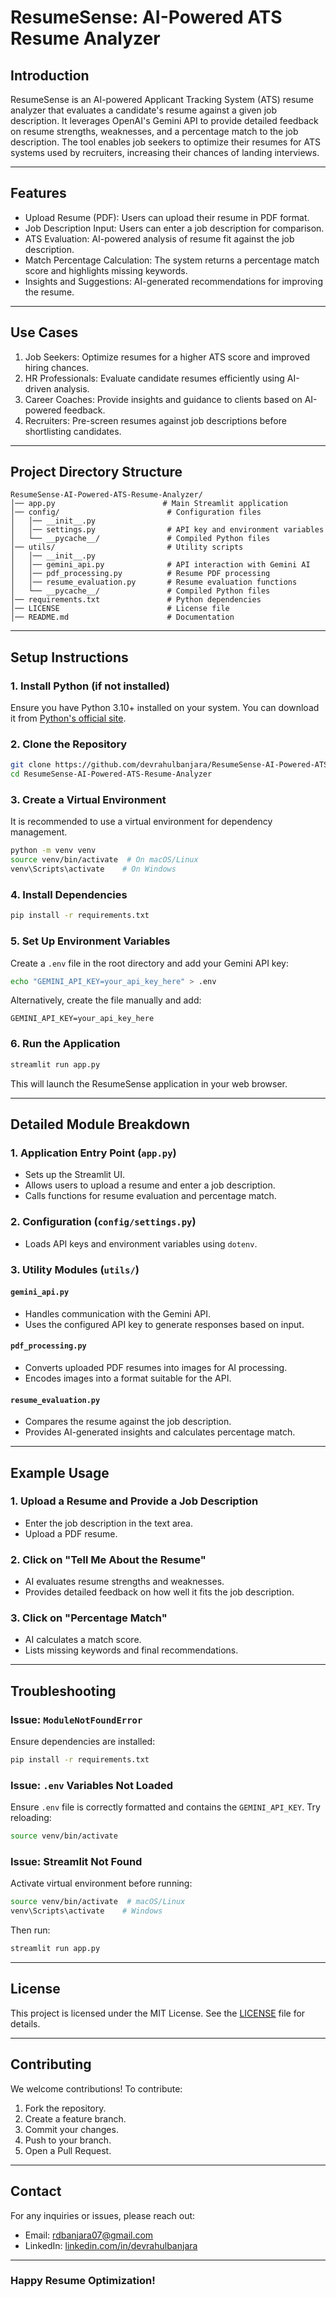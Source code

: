 # ResumeSense: AI-Powered ATS Resume Analyzer

## Introduction
ResumeSense is an AI-powered Applicant Tracking System (ATS) resume analyzer that evaluates a candidate's resume against a given job description. It leverages OpenAI's Gemini API to provide detailed feedback on resume strengths, weaknesses, and a percentage match to the job description. The tool enables job seekers to optimize their resumes for ATS systems used by recruiters, increasing their chances of landing interviews.

---

## Features
- Upload Resume (PDF): Users can upload their resume in PDF format.
- Job Description Input: Users can enter a job description for comparison.
- ATS Evaluation: AI-powered analysis of resume fit against the job description.
- Match Percentage Calculation: The system returns a percentage match score and highlights missing keywords.
- Insights and Suggestions: AI-generated recommendations for improving the resume.

---

## Use Cases
1. Job Seekers: Optimize resumes for a higher ATS score and improved hiring chances.
2. HR Professionals: Evaluate candidate resumes efficiently using AI-driven analysis.
3. Career Coaches: Provide insights and guidance to clients based on AI-powered feedback.
4. Recruiters: Pre-screen resumes against job descriptions before shortlisting candidates.

---

## Project Directory Structure
```
ResumeSense-AI-Powered-ATS-Resume-Analyzer/
│── app.py                        # Main Streamlit application
│── config/                        # Configuration files
│   │── __init__.py                
│   │── settings.py                # API key and environment variables
│   └── __pycache__/               # Compiled Python files
│── utils/                         # Utility scripts
│   │── __init__.py                
│   │── gemini_api.py              # API interaction with Gemini AI
│   │── pdf_processing.py          # Resume PDF processing
│   │── resume_evaluation.py       # Resume evaluation functions
│   └── __pycache__/               # Compiled Python files
│── requirements.txt               # Python dependencies
│── LICENSE                        # License file
│── README.md                      # Documentation
```

---

## Setup Instructions

### 1. Install Python (if not installed)
Ensure you have Python 3.10+ installed on your system. You can download it from [Python's official site](https://www.python.org/downloads/).

### 2. Clone the Repository
```sh
git clone https://github.com/devrahulbanjara/ResumeSense-AI-Powered-ATS-Resume-Analyzer.git
cd ResumeSense-AI-Powered-ATS-Resume-Analyzer
```

### 3. Create a Virtual Environment
It is recommended to use a virtual environment for dependency management.
```sh
python -m venv venv
source venv/bin/activate  # On macOS/Linux
venv\Scripts\activate    # On Windows
```

### 4. Install Dependencies
```sh
pip install -r requirements.txt
```

### 5. Set Up Environment Variables
Create a `.env` file in the root directory and add your Gemini API key:
```sh
echo "GEMINI_API_KEY=your_api_key_here" > .env
```
Alternatively, create the file manually and add:
```
GEMINI_API_KEY=your_api_key_here
```

### 6. Run the Application
```sh
streamlit run app.py
```
This will launch the ResumeSense application in your web browser.

---

## Detailed Module Breakdown

### 1. Application Entry Point (`app.py`)
- Sets up the Streamlit UI.
- Allows users to upload a resume and enter a job description.
- Calls functions for resume evaluation and percentage match.

### 2. Configuration (`config/settings.py`)
- Loads API keys and environment variables using `dotenv`.

### 3. Utility Modules (`utils/`)
#### `gemini_api.py`
- Handles communication with the Gemini API.
- Uses the configured API key to generate responses based on input.

#### `pdf_processing.py`
- Converts uploaded PDF resumes into images for AI processing.
- Encodes images into a format suitable for the API.

#### `resume_evaluation.py`
- Compares the resume against the job description.
- Provides AI-generated insights and calculates percentage match.

---

## Example Usage
### 1. Upload a Resume and Provide a Job Description
- Enter the job description in the text area.
- Upload a PDF resume.

### 2. Click on "Tell Me About the Resume"
- AI evaluates resume strengths and weaknesses.
- Provides detailed feedback on how well it fits the job description.

### 3. Click on "Percentage Match"
- AI calculates a match score.
- Lists missing keywords and final recommendations.

---

## Troubleshooting
### Issue: `ModuleNotFoundError`
Ensure dependencies are installed:
```sh
pip install -r requirements.txt
```

### Issue: `.env` Variables Not Loaded
Ensure `.env` file is correctly formatted and contains the `GEMINI_API_KEY`.
Try reloading:
```sh
source venv/bin/activate
```

### Issue: Streamlit Not Found
Activate virtual environment before running:
```sh
source venv/bin/activate  # macOS/Linux
venv\Scripts\activate    # Windows
```
Then run:
```sh
streamlit run app.py
```

---

## License
This project is licensed under the MIT License. See the [LICENSE](LICENSE) file for details.

---

## Contributing
We welcome contributions! To contribute:
1. Fork the repository.
2. Create a feature branch.
3. Commit your changes.
4. Push to your branch.
5. Open a Pull Request.

---

## Contact
For any inquiries or issues, please reach out:
- Email: rdbanjara07@gmail.com
- LinkedIn: [linkedin.com/in/devrahulbanjara](https://linkedin.com/in/devrahulbanjara)

---

### Happy Resume Optimization!

